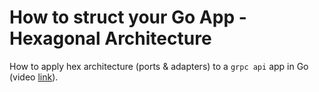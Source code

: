 # How to struct your Go App - Hexagonal Architecture
How to apply hex architecture (ports & adapters) to a `grpc api` app in Go (video [link](https://www.youtube.com/watch?v=MpFog2kZsHk)).



